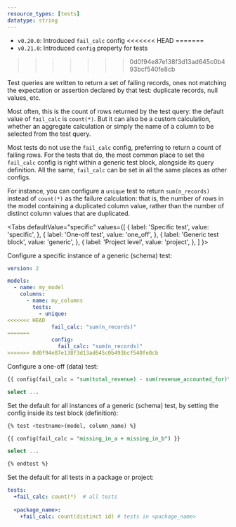 ```yaml
---
resource_types: [tests]
datatype: string
---
```


<Changelog>

* `v0.20.0`: Introduced `fail_calc` config
<<<<<<< HEAD
=======
* `v0.21.0`: Introduced `config` property for tests
>>>>>>> 0d0f94e87e138f3d13ad645c0b493bcf540fe8cb

</Changelog>

Test queries are written to return a set of failing records, ones not matching the expectation or assertion declared by that test: duplicate records, null values, etc.

Most often, this is the count of rows returned by the test query: the default value of `fail_calc` is `count(*)`. But it can also be a custom calculation, whether an aggregate calculation or simply the name of a column to be selected from the test query.

Most tests do not use the `fail_calc` config, preferring to return a count of failing rows. For the tests that do, the most common place to set the `fail_calc` config is right within a generic test block, alongside its query definition. All the same, `fail_calc` can be set in all the same places as other configs.

For instance, you can configure a `unique` test to return `sum(n_records)` instead of `count(*)` as the failure calculation: that is, the number of rows in the model containing a duplicated column value, rather than the number of distinct column values that are duplicated.

<Tabs
  defaultValue="specific"
  values={[
    { label: 'Specific test', value: 'specific', },
    { label: 'One-off test', value: 'one_off', },
    { label: 'Generic test block', value: 'generic', },
    { label: 'Project level', value: 'project', },
  ]
}>

<TabItem value="specific">

Configure a specific instance of a generic (schema) test:

<File name='models/<filename>.yml'>

```yaml
version: 2

models:
  - name: my_model
    columns:
      - name: my_columns
        tests:
          - unique:
<<<<<<< HEAD
              fail_calc: "sum(n_records)"
=======
              config:
                fail_calc: "sum(n_records)"
>>>>>>> 0d0f94e87e138f3d13ad645c0b493bcf540fe8cb
```

</File>

</TabItem>

<TabItem value="one_off">

Configure a one-off (data) test:

<File name='tests/<filename>.sql'>

```sql
{{ config(fail_calc = "sum(total_revenue) - sum(revenue_accounted_for)") }}

select ...
```

</File>

</TabItem>

<TabItem value="generic">

Set the default for all instances of a generic (schema) test, by setting the config inside its test block (definition):

<File name='macros/<filename>.sql'>

```sql
{% test <testname>(model, column_name) %}

{{ config(fail_calc = "missing_in_a + missing_in_b") }}

select ...

{% endtest %}
```

</File>

</TabItem>

<TabItem value="project">

Set the default for all tests in a package or project:

<File name='dbt_project.yml'>

```yaml
tests:
  +fail_calc: count(*)  # all tests
  
  <package_name>:
    +fail_calc: count(distinct id) # tests in <package_name>
```

</File>

</TabItem>

</Tabs>
